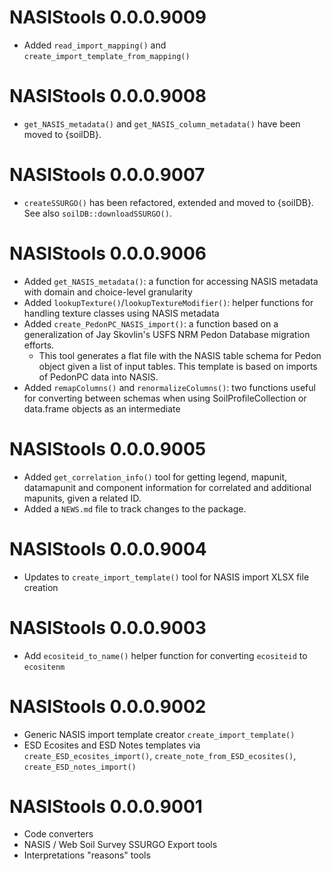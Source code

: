 # NASIStools 0.0.0.9009
* Added `read_import_mapping()` and `create_import_template_from_mapping()`

# NASIStools 0.0.0.9008
* `get_NASIS_metadata()` and `get_NASIS_column_metadata()` have been moved to {soilDB}.

# NASIStools 0.0.0.9007
* `createSSURGO()` has been refactored, extended and moved to {soilDB}. See also `soilDB::downloadSSURGO()`.

# NASIStools 0.0.0.9006
* Added `get_NASIS_metadata()`: a function for accessing NASIS metadata with domain and choice-level granularity
* Added `lookupTexture()`/`lookupTextureModifier()`: helper functions for handling texture classes using NASIS metadata
* Added `create_PedonPC_NASIS_import()`: a function based on a generalization of Jay Skovlin's USFS NRM Pedon Database migration efforts. 
  - This tool generates a flat file with the NASIS table schema for Pedon object given a list of input tables. This template is based on imports of PedonPC data into NASIS. 
* Added `remapColumns()` and `renormalizeColumns()`: two functions useful for converting between schemas when using SoilProfileCollection or data.frame objects as an intermediate

# NASIStools 0.0.0.9005

* Added `get_correlation_info()` tool for getting legend, mapunit, datamapunit and component information for correlated and additional mapunits, given a related ID.
* Added a `NEWS.md` file to track changes to the package.

# NASIStools 0.0.0.9004

* Updates to `create_import_template()` tool for NASIS import XLSX file creation

# NASIStools 0.0.0.9003

* Add `ecositeid_to_name()` helper function for converting `ecositeid` to `ecositenm`

# NASIStools 0.0.0.9002

* Generic NASIS import template creator `create_import_template()`
* ESD Ecosites and ESD Notes templates via `create_ESD_ecosites_import()`, `create_note_from_ESD_ecosites()`, `create_ESD_notes_import()`

# NASIStools 0.0.0.9001

* Code converters 
* NASIS / Web Soil Survey SSURGO Export tools
* Interpretations "reasons" tools

